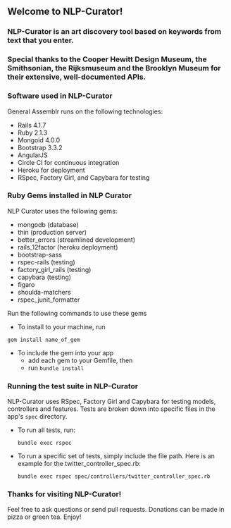## Welcome to NLP-Curator!
### NLP-Curator is an art discovery tool based on keywords from text that you enter.
### Special thanks to the Cooper Hewitt Design Museum, the Smithsonian, the Rijksmuseum and the Brooklyn Museum for their extensive, well-documented APIs.



### Software used in NLP-Curator

General Assemblr runs on the following technologies:

* Rails 4.1.7
* Ruby 2.1.3
* Mongoid 4.0.0
* Bootstrap 3.3.2
* AngularJS
* Circle CI for continuous integration
* Heroku for deployment
* RSpec, Factory Girl, and Capybara for testing


### Ruby Gems installed in NLP Curator

NLP Curator uses the following gems:

* mongodb (database)
* thin (production server)
* better_errors (streamlined development)
* rails_12factor (heroku deployment)
* bootstrap-sass
* rspec-rails (testing)
* factory_girl_rails (testing)
* capybara (testing)
* figaro
* shoulda-matchers
* rspec_junit_formatter

Run the following commands to use these gems
* To install to your machine, run

```
gem install name_of_gem
```

* To include the gem into your app
	* add each gem to your Gemfile, then
	* run `bundle install`


### Running the test suite in NLP-Curator
NLP-Curator uses RSpec, Factory Girl and Capybara for testing models, controllers and features.  Tests are broken down into specific files in the app's `spec` directory. 

* To run all tests, run:
	```
	bundle exec rspec
	```

* To run a specific set of tests, simply include the file path. Here is an example for the twitter_controller_spec.rb:
	```
	bundle exec rspec spec/controllers/twitter_controller_spec.rb
	```

### Thanks for visiting NLP-Curator!

Feel free to ask questions or send pull requests. Donations can be made in pizza or green tea. Enjoy!






